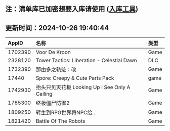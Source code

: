 ## 注：清单库已加密想要入库请使用 ([入库工具](https://github.com/BlankTMing/ManifestAutoUpdate/releases))

## 更新时间：2024-10-26 19:40:44
| AppID | 名称 | 类型  |
| :-------------------- | :----------------------------- | :----------- |
| 1702390 | Voor De Kroon| Game |
| 2328120 | Tower Tactics: Liberation - Celestial Dawn| DLC |
| 1732390 | 那由多之轨迹：改| Game |
| 17440 | Spore: Creepy & Cute Parts Pack| game |
| 1742930 | 抬头只见天花板 Looking Up I See Only A Ceiling| Game |
| 1765300 | 终极僵尸防御2| Game |
| 1809250 | 转生到RPG世界将NPC给…| Game |
| 1821420 | Battle Of The Robots| Game |
